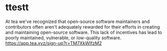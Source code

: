 # ttestt
At tea we've recognized that open-source software maintainers and contributors often aren't adequately rewarded for their efforts in creating and maintaining open-source software. This lack of incentives has lead to poorly maintained, vulnerable, or low-quality software.
https://app.tea.xyz/sign-up?r=TM7XkWIfzM2
